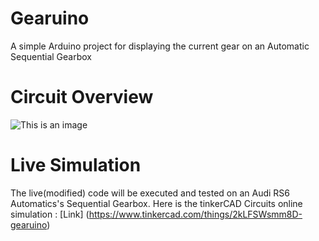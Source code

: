 # Gearuino
A simple Arduino project for displaying the current gear on an Automatic Sequential Gearbox
# Circuit Overview
![This is an image](https://github.com/RickyWanga/Gearuino/blob/main/image.png)
# Live Simulation
The live(modified) code will be executed and tested on an Audi RS6 Automatics's Sequential Gearbox.
Here is the tinkerCAD Circuits online simulation : 
[Link] (https://www.tinkercad.com/things/2kLFSWsmm8D-gearuino)
